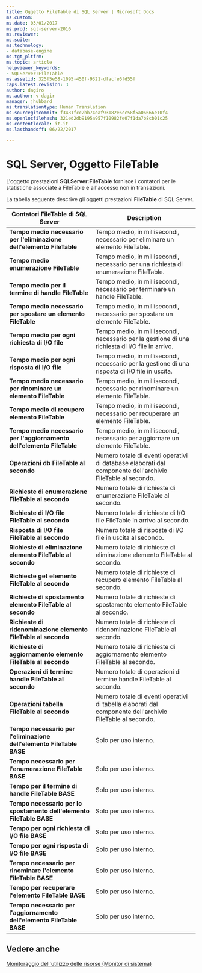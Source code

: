 ```yaml
---
title: Oggetto FileTable di SQL Server | Microsoft Docs
ms.custom: 
ms.date: 03/01/2017
ms.prod: sql-server-2016
ms.reviewer: 
ms.suite: 
ms.technology:
- database-engine
ms.tgt_pltfrm: 
ms.topic: article
helpviewer_keywords:
- SQLServer:FileTable
ms.assetid: 325f5e58-1095-450f-9321-dfacfe6fd55f
caps.latest.revision: 3
author: dagiro
ms.author: v-dagir
manager: jhubbard
ms.translationtype: Human Translation
ms.sourcegitcommit: f3481fcc2bb74eaf93182e6cc58f5a06666e10f4
ms.openlocfilehash: 321ed2db9195a957f10982fe07f1da7b8cb01c25
ms.contentlocale: it-it
ms.lasthandoff: 06/22/2017

---
```

# <a name="sql-server-filetable-object"></a>SQL Server, Oggetto FileTable
L'oggetto prestazioni **SQLServer:FileTable** fornisce i contatori per le statistiche associate a FileTable e all'accesso non in transazioni.

La tabella seguente descrive gli oggetti prestazioni **FileTable** di SQL Server.

|**Contatori FileTable di SQL Server**|Description|  
|-------------|-----------------|  
|**Tempo medio necessario per l'eliminazione dell'elemento FileTable**|Tempo medio, in millisecondi, necessario per eliminare un elemento FileTable.|
|**Tempo medio enumerazione FileTable**|Tempo medio, in millisecondi, necessario per una richiesta di enumerazione FileTable.|
|**Tempo medio per il termine di handle FileTable**|Tempo medio, in millisecondi, necessario per terminare un handle FileTable.|
|**Tempo medio necessario per spostare un elemento FileTable**|Tempo medio, in millisecondi, necessario per spostare un elemento FileTable.|
|**Tempo medio per ogni richiesta di I/O file**|Tempo medio, in millisecondi, necessario per la gestione di una richiesta di I/O file in arrivo.|
|**Tempo medio per ogni risposta di I/O file**|Tempo medio, in millisecondi, necessario per la gestione di una risposta di I/O file in uscita.|
|**Tempo medio necessario per rinominare un elemento FileTable**|Tempo medio, in millisecondi, necessario per rinominare un elemento FileTable.|
|**Tempo medio di recupero elemento FileTable**|Tempo medio, in millisecondi, necessario per recuperare un elemento FileTable.|
|**Tempo medio necessario per l'aggiornamento dell'elemento FileTable**|Tempo medio, in millisecondi, necessario per aggiornare un elemento FileTable.|
|**Operazioni db FileTable al secondo**|Numero totale di eventi operativi di database elaborati dal componente dell'archivio FileTable al secondo.|
|**Richieste di enumerazione FileTable al secondo**|Numero totale di richieste di enumerazione FileTable al secondo.|
|**Richieste di I/O file FileTable al secondo**|Numero totale di richieste di I/O file FileTable in arrivo al secondo.|
|**Risposta di I/O file FileTable al secondo**|Numero totale di risposte di I/O file in uscita al secondo.|
|**Richieste di eliminazione elemento FileTable al secondo**|Numero totale di richieste di eliminazione elemento FileTable al secondo.|
|**Richieste get elemento FileTable al secondo**|Numero totale di richieste di recupero elemento FileTable al secondo.|
|**Richieste di spostamento elemento FileTable al secondo**|Numero totale di richieste di spostamento elemento FileTable al secondo.|
|**Richieste di ridenominazione elemento FileTable al secondo**|Numero totale di richieste di ridenominazione FileTable al secondo.|
|**Richieste di aggiornamento elemento FileTable al secondo**|Numero totale di richieste di aggiornamento elemento FileTable al secondo.|
|**Operazioni di termine handle FileTable al secondo**|Numero totale di operazioni di termine handle FileTable al secondo.|
|**Operazioni tabella FileTable al secondo**|Numero totale di eventi operativi di tabella elaborati dal componente dell'archivio FileTable al secondo.|
|**Tempo necessario per l'eliminazione dell'elemento FileTable BASE**|Solo per uso interno.|
|**Tempo necessario per l'enumerazione FileTable BASE**|Solo per uso interno.|
|**Tempo per il termine di handle FileTable BASE**|Solo per uso interno.|
|**Tempo necessario per lo spostamento dell'elemento FileTable BASE**|Solo per uso interno.|
|**Tempo per ogni richiesta di I/O file BASE**|Solo per uso interno.|
|**Tempo per ogni risposta di I/O file BASE**|Solo per uso interno.|
|**Tempo necessario per rinominare l'elemento FileTable BASE**|Solo per uso interno.|
|**Tempo per recuperare l'elemento FileTable BASE**|Solo per uso interno.|
|**Tempo necessario per l'aggiornamento dell'elemento FileTable BASE**|Solo per uso interno.| 
 
## <a name="see-also"></a>Vedere anche  
[Monitoraggio dell'utilizzo delle risorse (Monitor di sistema)](../../relational-databases/performance-monitor/monitor-resource-usage-system-monitor.md)

